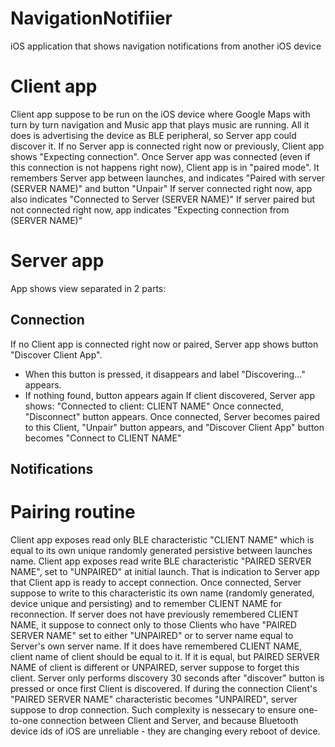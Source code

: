 # NavigationNotifiier
iOS application that shows navigation notifications from another iOS device


# Client app

Client app suppose to be run on the iOS device where Google Maps with turn by turn navigation and Music app that plays music are running. All it does is advertising the device as BLE peripheral, so Server app could discover it.
If no Server app is connected right now or previously, Client app shows "Expecting connection".
Once Server app was connected (even if this connection is not happens right now), Client app is in "paired mode". It remembers Server app between launches, and indicates "Paired with server (SERVER NAME)" and button "Unpair"
If server connected right now, app also indicates "Connected to Server (SERVER NAME)"
If server paired but not connected right now, app indicates "Expecting connection from (SERVER NAME)"

# Server app
App shows view separated in 2 parts:

## Connection
If no Client app is connected right now or paired, Server app shows button "Discover Client App".
 * When this button is pressed, it disappears and label "Discovering..." appears.
 * If nothing found, button appears again
If client discovered, Server app shows: "Connected to client: CLIENT NAME"
Once connected, "Disconnect" button appears.
Once connected, Server becomes paired to this Client, "Unpair" button appears, and "Discover Client App" button becomes "Connect to CLIENT NAME"

## Notifications


# Pairing routine
Client app exposes read only BLE characteristic "CLIENT NAME" which is equal to its own unique randomly generated persistive between launches name.
Client app exposes read write BLE characteristic "PAIRED SERVER NAME", set to "UNPAIRED" at initial launch. That is indication to Server app that Client app is ready to accept connection. Once connected, Server suppose to write to this characteristic its own name (randomly generated, device unique and persisting) and to remember CLIENT NAME for reconnection.
If server does not have previously remembered CLIENT NAME, it suppose to connect only to those Clients who have "PAIRED SERVER NAME" set to either "UNPAIRED" or to server name equal to Server's own server name. If it does have remembered CLIENT NAME, client name of client should be equal to it. If it is equal, but PAIRED SERVER NAME of client is different or UNPAIRED, server suppose to forget this client.
Server only performs discovery 30 seconds after "discover" button is pressed or once first Client is discovered. If during the connection Client's "PAIRED SERVER NAME" characteristic becomes "UNPAIRED", server suppose to drop connection.
Such complexity is nessecary to ensure one-to-one connection between Client and Server, and because Bluetooth device ids of iOS are unreliable - they are changing every reboot of device.

